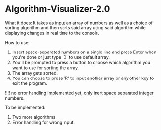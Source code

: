 # Algorithm-Visualizer-2.0

What it does:
It takes as input an array of numbers as well as a choice of sorting algorithm
and then sorts said array using said algorithm while displaying changes in real time to the console.

How to use:
1. Insert space-separated numbers on a single line and press Enter when you're done or just type 'D' to use default array.
2. You'll be prompted to press a button to choose which algorithm you want to use for sorting the array.
3. The array gets sorted.
4. You can choose to press 'R' to input another array or any other key to exit the program.

!!!! no error handling implemented yet, only inert space separated integer numbers.

To be implemented:
1. Two more algorithms
2. Error handling for wrong input.
